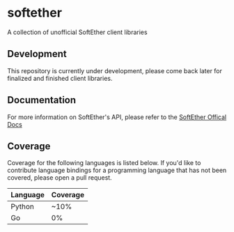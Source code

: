 # softether
A collection of unofficial SoftEther client libraries

## Development
This repository is currently under development, please come back later for finalized and finished client libraries.

## Documentation
For more information on SoftEther's API, please refer to the [SoftEther Offical Docs](https://github.com/SoftEtherVPN/SoftEtherVPN/tree/master/developer_tools/vpnserver-jsonrpc-clients/)

## Coverage
Coverage for the following languages is listed below. If you'd like to contribute language bindings for a programming language that has not been covered, please open a pull request.

| Language | Coverage |
| -------- | -------- |
| Python   |  ~10%     |
| Go       |   0%     |
